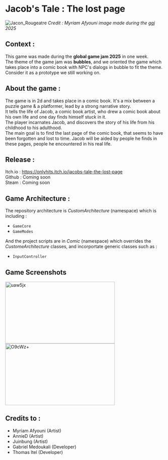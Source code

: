 # Jacob's Tale : The lost page
![Jacon_Rougeatre](https://github.com/user-attachments/assets/6816b78f-57d7-4687-b386-53991b9c6a7a)
*Credit : Myriam Afyouni image made during the ggj 2025* 

## Context :
This game was made during the **global game jam 2025** in one week. <br>
The theme of the game jam was **bubbles**, and we oriented the game which takes place into a comic book with NPC's dialogs in bubble to fit the theme.<br>
Consider it as a prototype we still working on.<br>

## About the game : 
The game is in 2d and takes place in a comic book. It's a mix between a puzzle game & a platformer, lead by a strong narrative story.<br>
It tells the life of Jacob, a comic book artist, who drew a comic book about his own life and one day finds himself stuck in it.<br>
The player incarnates Jacob, and discovers the story of his life from his childhood to his adulthood.<br>
The main goal is to find the last page of the comic book, that seems to have been forgotten and lost to time. Jacob will be aided by people he finds in these pages, people he encountered in his real life.<br>

## Release :
Itch.io : https://onlyhits.itch.io/jacobs-tale-the-lost-page <br>
Github : Coming soon <br>
Steam : Coming soon <br>

## Game Architecture :
The repository architecture is *CustomArchitecture* (namespace) which is including : 
- `GameCore`
- `GameModes`

And the project scripts are in *Comic* (namespace) which overrides the *CustomeArchitecture* classes, and incorportate generic classes such as :
- `InputController`

## Game Screenshots

<img width="347" height="195" alt="uaw5jx" src="https://github.com/user-attachments/assets/6bf58f01-4fb6-457f-9880-a39aa327e6a8" />
<img width="347" height="195" alt="O9cWz+" src="https://github.com/user-attachments/assets/24944c2e-039d-458d-b42d-72d35bf5a248" />

## Credits to : 
- Myriam Afyouni (Artist)
- AnnieD (Artist)
- Juinbung (Artist)
- Gabriel Medoukali (Developer)
- Thomas Itel (Developer)
